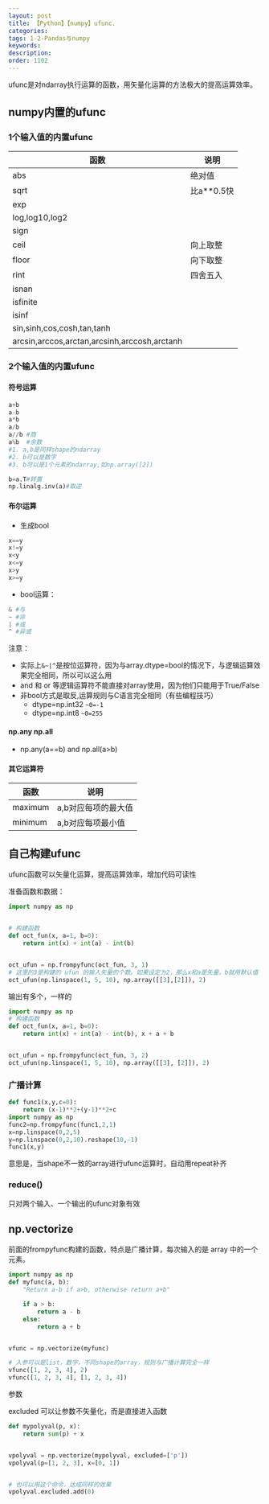 ```yaml
---
layout: post
title: 【Python】【numpy】ufunc.
categories:
tags: 1-2-Pandas与numpy
keywords:
description:
order: 1102
---
```




ufunc是对ndarray执行运算的函数，用矢量化运算的方法极大的提高运算效率。  

## numpy内置的ufunc

### 1个输入值的内置ufunc

|函数|说明|
|--|--|
|abs|绝对值|
|sqrt|比a**0.5快|
|exp||
|log,log10,log2||
|sign||
|ceil|向上取整|
|floor|向下取整|
|rint|四舍五入|
|isnan||
|isfinite||
|isinf||
|sin,sinh,cos,cosh,tan,tanh||
|arcsin,arccos,arctan,arcsinh,arccosh,arctanh||

### 2个输入值的内置ufunc

#### 符号运算  


```python
a+b
a-b
a*b
a/b
a//b #商
a%b  #余数
#1. a,b是同样shape的ndarray
#2. b可以是数字
#3. b可以是1个元素的ndarray,如np.array([2])

b=a.T#转置
np.linalg.inv(a)#取逆
```

#### 布尔运算

- 生成bool
```python
x==y
x!=y
x<y
x<=y
x>y
x>=y
```

- bool运算：
```python
& #与
~ #非
| #或
^ #异或
```


注意：
- 实际上`&~|^`是按位运算符，因为与array.dtype=bool的情况下，与逻辑运算效果完全相同，所以可以这么用
- and 和 or 等逻辑运算符不能直接对array使用，因为他们只能用于True/False
- 非bool方式是取反,运算规则与C语言完全相同（有些编程技巧）
    - dtype=np.int32  `~0=-1`
    - dtype=np.int8   `~0=255`


#### np.any np.all

- np.any(a==b) and np.all(a>b)


#### 其它运算符

|函数|说明|
|--|--|
|maximum|a,b对应每项的最大值|
|minimum|a,b对应每项最小值|



## 自己构建ufunc

ufunc函数可以矢量化运算，提高运算效率，增加代码可读性


准备函数和数据：
```python
import numpy as np


# 构建函数
def oct_fun(x, a=1, b=0):
    return int(x) + int(a) - int(b)


oct_ufun = np.frompyfunc(oct_fun, 3, 1)
# 这里的3是构建的 ufun 的输入矢量的个数。如果设定为2，那么x和a是矢量，b就用默认值
oct_ufun(np.linspace(1, 5, 10), np.array([[3],[2]]), 2)
```

输出有多个，一样的
```python
import numpy as np
# 构建函数
def oct_fun(x, a=1, b=0):
    return int(x) + int(a) - int(b), x + a + b


oct_ufun = np.frompyfunc(oct_fun, 3, 2)
oct_ufun(np.linspace(1, 5, 10), np.array([[3], [2]]), 2)
```

### 广播计算

```python
def func1(x,y,c=0):
    return (x-1)**2+(y-1)**2+c
import numpy as np
func2=np.frompyfunc(func1,2,1)
x=np.linspace(0,2,5)
y=np.linspace(0,2,10).reshape(10,-1)
func1(x,y)
```
意思是，当shape不一致的array进行ufunc运算时，自动用repeat补齐

### reduce()
只对两个输入、一个输出的ufunc对象有效

## np.vectorize
前面的frompyfunc构建的函数，特点是广播计算，每次输入的是 array 中的一个元素。

```python
import numpy as np
def myfunc(a, b):
    "Return a-b if a>b, otherwise return a+b"

    if a > b:
        return a - b
    else:
        return a + b


vfunc = np.vectorize(myfunc)

# 入参可以是list，数字，不同shape的array，规则与广播计算完全一样
vfunc([1, 2, 3, 4], 2)
vfunc([1, 2, 3, 4], [1, 2, 3, 4])
```

参数

excluded 可以让参数不矢量化，而是直接进入函数
```python
def mypolyval(p, x):
    return sum(p) + x


vpolyval = np.vectorize(mypolyval, excluded=['p'])
vpolyval(p=[1, 2, 3], x=[0, 1])


# 也可以用这个命令，达成同样的效果
vpolyval.excluded.add(0)
```
